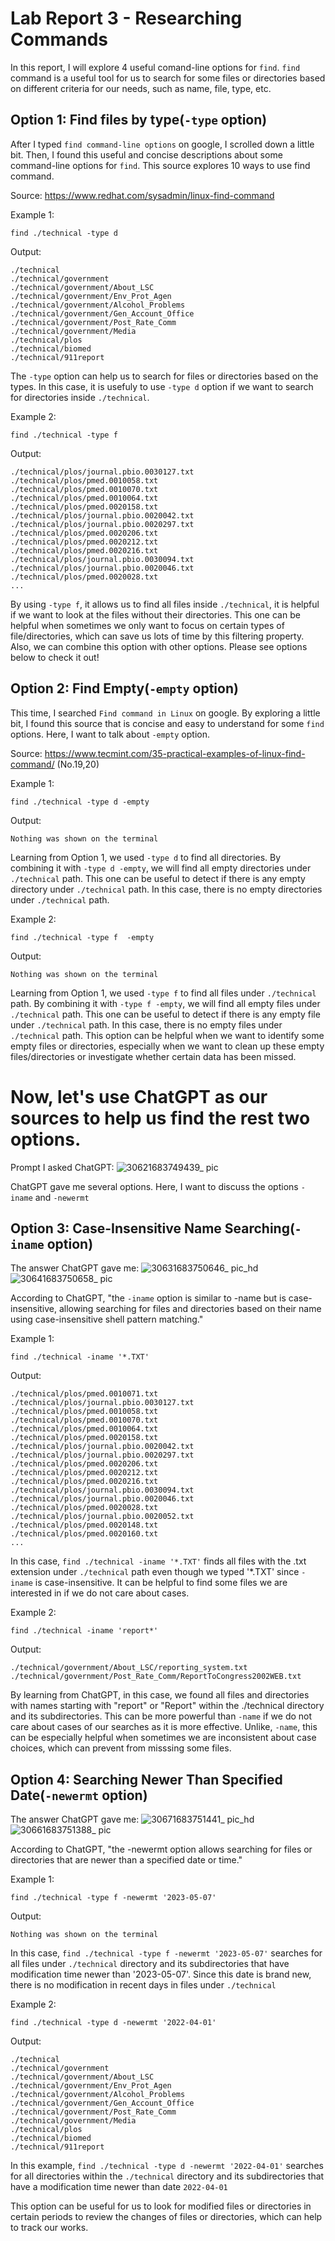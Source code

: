 # Lab Report 3 - Researching Commands
In this report, I will explore 4 useful comand-line options for `find`. `find` command is a useful tool for us to search for some files or directories based on different criteria for our needs, such as name, file, type, etc.

## Option 1: Find files by type(`-type` option)

After I typed `find command-line options` on google, I scrolled down a little bit. Then, I found this useful and concise descriptions about some command-line options for `find`. This source explores 10 ways to use find command.

Source: https://www.redhat.com/sysadmin/linux-find-command

Example 1:

```
find ./technical -type d
```
Output:
```
./technical
./technical/government
./technical/government/About_LSC
./technical/government/Env_Prot_Agen
./technical/government/Alcohol_Problems
./technical/government/Gen_Account_Office
./technical/government/Post_Rate_Comm
./technical/government/Media
./technical/plos
./technical/biomed
./technical/911report
```
The `-type` option can help us to search for files or directories based on the types. In this case, it is usefuly to use `-type d` option if we want to search for directories inside `./technical`.

Example 2:

```
find ./technical -type f
```
Output:
```
./technical/plos/journal.pbio.0030127.txt
./technical/plos/pmed.0010058.txt
./technical/plos/pmed.0010070.txt
./technical/plos/pmed.0010064.txt
./technical/plos/pmed.0020158.txt
./technical/plos/journal.pbio.0020042.txt
./technical/plos/journal.pbio.0020297.txt
./technical/plos/pmed.0020206.txt
./technical/plos/pmed.0020212.txt
./technical/plos/pmed.0020216.txt
./technical/plos/journal.pbio.0030094.txt
./technical/plos/journal.pbio.0020046.txt
./technical/plos/pmed.0020028.txt
...
```
By using `-type f`, it allows us to find all files inside `./technical`, it is helpful if we want to look at the files without their directories. This one can be helpful when sometimes we only want to focus on certain types of file/directories, which can save us lots of time by this filtering property. Also, we can combine this option with other options. Please see options below to check it out!

## Option 2: Find Empty(`-empty` option)

This time, I searched `Find command in Linux` on google. By exploring a little bit, I found this source that is concise and easy to understand for some `find` options. Here, I want to talk about `-empty` option.

Source: https://www.tecmint.com/35-practical-examples-of-linux-find-command/  (No.19,20)

Example 1:

```
find ./technical -type d -empty
```

Output:
```
Nothing was shown on the terminal
```
Learning from Option 1, we used `-type d` to find all directories. By combining it with `-type d -empty`, we will find all empty directories under `./technical` path. This one can be useful to detect if there is any empty directory under `./technical` path. In this case, there is no empty directories under `./technical` path.

Example 2:

```
find ./technical -type f  -empty
```

Output:
```
Nothing was shown on the terminal
```
Learning from Option 1, we used `-type f` to find all files under `./technical` path. By combining it with `-type f -empty`, we will find all empty files under `./technical` path. This one can be useful to detect if there is any empty file under `./technical` path. In this case, there is no empty files under `./technical` path. This option can be helpful when we want to identify some empty files or directories, especially when we want to clean up these empty files/directories or investigate whether certain data has been missed.

# Now, let's use ChatGPT as our sources to help us find the rest two options.

Prompt I asked ChatGPT:
![30621683749439_ pic](https://github.com/MarcoSong1/cse15l-lab-reports/assets/129908756/f6ea2bef-55aa-419b-a59d-d0bd0675da54)

ChatGPT gave me several options. Here, I want to discuss the options `-iname` and `-newermt`

## Option 3: Case-Insensitive Name Searching(`-iname` option)
The answer ChatGPT gave me:
![30631683750646_ pic_hd](https://github.com/MarcoSong1/cse15l-lab-reports/assets/129908756/4f493fae-baf2-4250-b5fb-7fa31e52f7a8)
![30641683750658_ pic](https://github.com/MarcoSong1/cse15l-lab-reports/assets/129908756/29b80588-d4b5-437a-827b-1ac42e1ccee1)

According to ChatGPT, "the `-iname` option is similar to -name but is case-insensitive, allowing searching for files and directories based on their name using case-insensitive shell pattern matching."

Example 1:

```
find ./technical -iname '*.TXT'
```

Output:
```
./technical/plos/pmed.0010071.txt
./technical/plos/journal.pbio.0030127.txt
./technical/plos/pmed.0010058.txt
./technical/plos/pmed.0010070.txt
./technical/plos/pmed.0010064.txt
./technical/plos/pmed.0020158.txt
./technical/plos/journal.pbio.0020042.txt
./technical/plos/journal.pbio.0020297.txt
./technical/plos/pmed.0020206.txt
./technical/plos/pmed.0020212.txt
./technical/plos/pmed.0020216.txt
./technical/plos/journal.pbio.0030094.txt
./technical/plos/journal.pbio.0020046.txt
./technical/plos/pmed.0020028.txt
./technical/plos/journal.pbio.0020052.txt
./technical/plos/pmed.0020148.txt
./technical/plos/pmed.0020160.txt
...
```

In this case, `find ./technical -iname '*.TXT'` finds all files with the .txt extension under `./technical` path even though we typed '*.TXT' since `-iname` is case-insensitive. It can be helpful to find some files we are interested in if we do not care about cases.

Example 2:

```
find ./technical -iname 'report*'
```

Output:
```
./technical/government/About_LSC/reporting_system.txt
./technical/government/Post_Rate_Comm/ReportToCongress2002WEB.txt
```

By learning from ChatGPT, in this case, we found all files and directories with names starting with "report" or "Report" within the ./technical directory and its subdirectories. This can be more powerful than `-name` if we do not care about cases of our searches as it is more effective. Unlike, `-name`, this can be especially helpful when sometimes we are inconsistent about case choices, which can prevent from misssing some files.

## Option 4: Searching Newer Than Specified Date(`-newermt` option)
The answer ChatGPT gave me:
![30671683751441_ pic_hd](https://github.com/MarcoSong1/cse15l-lab-reports/assets/129908756/3906f521-c846-4314-b02a-5934e6703d7f)
![30661683751388_ pic](https://github.com/MarcoSong1/cse15l-lab-reports/assets/129908756/48c005df-c9c9-4910-a158-3fb034d8db6c)

According to ChatGPT, "the -newermt option allows searching for files or directories that are newer than a specified date or time."

Example 1:

```
find ./technical -type f -newermt '2023-05-07'
```

Output:
```
Nothing was shown on the terminal
```

In this case, `find ./technical -type f -newermt '2023-05-07'` searches for all files under `./technical` directory and its subdirectories that have modification time newer than '2023-05-07'. Since this date is brand new, there is no modification in recent days in files under
`./technical`

Example 2:

```
find ./technical -type d -newermt '2022-04-01'
```

Output:
```
./technical
./technical/government
./technical/government/About_LSC
./technical/government/Env_Prot_Agen
./technical/government/Alcohol_Problems
./technical/government/Gen_Account_Office
./technical/government/Post_Rate_Comm
./technical/government/Media
./technical/plos
./technical/biomed
./technical/911report
```

In this example, `find ./technical -type d -newermt '2022-04-01'` searches for all directories within the `./technical` directory and its subdirectories that have a modification time newer than date `2022-04-01`

This option can be useful for us to look for modified files or directories in certain periods to review the changes of files or directories, which can help to track our works.















